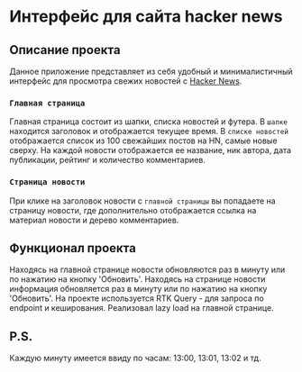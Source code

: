 # Интерфейс для сайта hacker news

## Описание проекта



  Данное приложение представляет из себя удобный и минималистичный интерфейс для просмотра свежих новостей с [Hacker News](https://news.ycombinator.com/).
### `Главная страница`

  Главная страница состоит из шапки, списка новостей и футера. В `шапке` находится заголовок и отображается текущее время. В `списке новостей` отображается список из 100 свежайших постов на HN, самые новые сверху. На каждой новости отображается ее название, ник автора, дата публикации, рейтинг и количество комментариев. 

### `Страница новости`

  При клике на заголовок новости с `главной страницы` вы попадаете на страницу новости, где дополнительно отображается ссылка на материал новости и дерево комментариев. 

## Функционал проекта

  Находясь на главной странице новости обновляются раз в минуту или по нажатию на кнопку 'Обновить'. Находясь на странице новости информация обновляется раз в минуту или по нажатию на кнопку 'Обновить'.
  На проекте используется RTK Query - для запроса по endpoint и кеширования. Реализовал lazy load на главной странице.
## P.S.

  Каждую минуту имеется ввиду по часам: 13:00, 13:01, 13:02 и тд.


